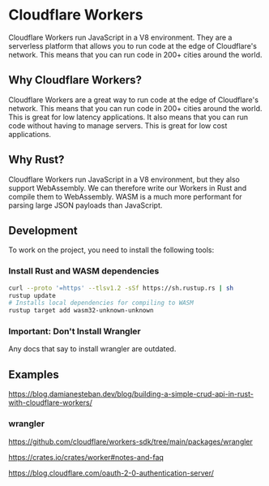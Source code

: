 # Cloudflare Workers

Cloudflare Workers run JavaScript in a V8 environment. They are a serverless platform that allows you to run code at the edge of Cloudflare's network. This means that you can run code in 200+ cities around the world.

## Why Cloudflare Workers?

Cloudflare Workers are a great way to run code at the edge of Cloudflare's network. This means that you can run code in 200+ cities around the world. This is great for low latency applications. It also means that you can run code without having to manage servers. This is great for low cost applications.

## Why Rust?

Cloudflare Workers run JavaScript in a V8 environment, but they also support WebAssembly. We can therefore write our Workers in Rust and compile them to WebAssembly. WASM is a much more performant for parsing large JSON payloads than JavaScript.

## Development

To work on the project, you need to install the following tools:

### Install Rust and WASM dependencies

```bash
curl --proto '=https' --tlsv1.2 -sSf https://sh.rustup.rs | sh
rustup update
# Installs local dependencies for compiling to WASM
rustup target add wasm32-unknown-unknown
```

### Important: Don't Install Wrangler

Any docs that say to install wrangler are outdated.

## Examples

https://blog.damianesteban.dev/blog/building-a-simple-crud-api-in-rust-with-cloudflare-workers/

### wrangler

https://github.com/cloudflare/workers-sdk/tree/main/packages/wrangler

https://crates.io/crates/worker#notes-and-faq

https://blog.cloudflare.com/oauth-2-0-authentication-server/
